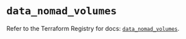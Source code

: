 # `data_nomad_volumes`

Refer to the Terraform Registry for docs: [`data_nomad_volumes`](https://registry.terraform.io/providers/hashicorp/nomad/2.1.0/docs/data-sources/volumes).
